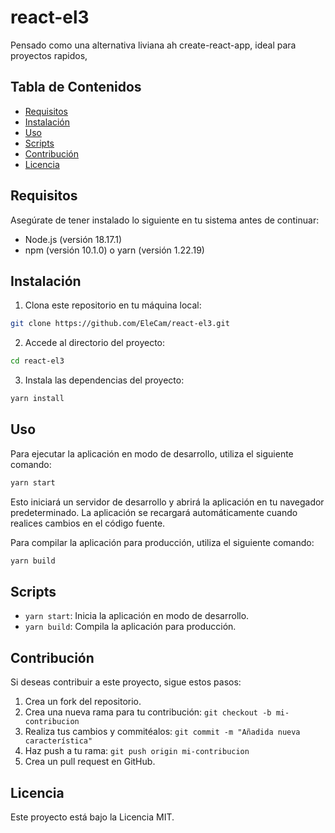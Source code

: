 
# react-el3

Pensado como una alternativa liviana ah create-react-app, ideal para proyectos rapidos, 

## Tabla de Contenidos

- [Requisitos](#requisitos)
- [Instalación](#instalación)
- [Uso](#uso)
- [Scripts](#scripts)
- [Contribución](#contribución)
- [Licencia](#licencia)

## Requisitos

Asegúrate de tener instalado lo siguiente en tu sistema antes de continuar:

- Node.js (versión 18.17.1)
- npm (versión 10.1.0) o yarn (versión 1.22.19)

## Instalación

1. Clona este repositorio en tu máquina local:

```bash
git clone https://github.com/EleCam/react-el3.git
```

2. Accede al directorio del proyecto:

```bash
cd react-el3
```

3. Instala las dependencias del proyecto:

```bash
yarn install 
```

## Uso

Para ejecutar la aplicación en modo de desarrollo, utiliza el siguiente comando:

```bash
yarn start
```

Esto iniciará un servidor de desarrollo y abrirá la aplicación en tu navegador predeterminado. La aplicación se recargará automáticamente cuando realices cambios en el código fuente.

Para compilar la aplicación para producción, utiliza el siguiente comando:

```bash
yarn build
```

## Scripts

- `yarn start`: Inicia la aplicación en modo de desarrollo.
- `yarn build`: Compila la aplicación para producción.

## Contribución

Si deseas contribuir a este proyecto, sigue estos pasos:

1. Crea un fork del repositorio.
2. Crea una nueva rama para tu contribución: `git checkout -b mi-contribucion`
3. Realiza tus cambios y commitéalos: `git commit -m "Añadida nueva característica"`
4. Haz push a tu rama: `git push origin mi-contribucion`
5. Crea un pull request en GitHub.

## Licencia

Este proyecto está bajo la Licencia MIT.
